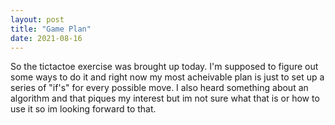 ```yaml
---
layout: post
title: "Game Plan"
date: 2021-08-16
---
```

So the tictactoe exercise was brought up today. I'm supposed to figure out some ways to do it and right now my most acheivable plan is just to set up a series of "if's" for every possible move.
I also heard something about an algorithm and that piques my interest but im not sure what that is or how to use it so im looking forward to that.

